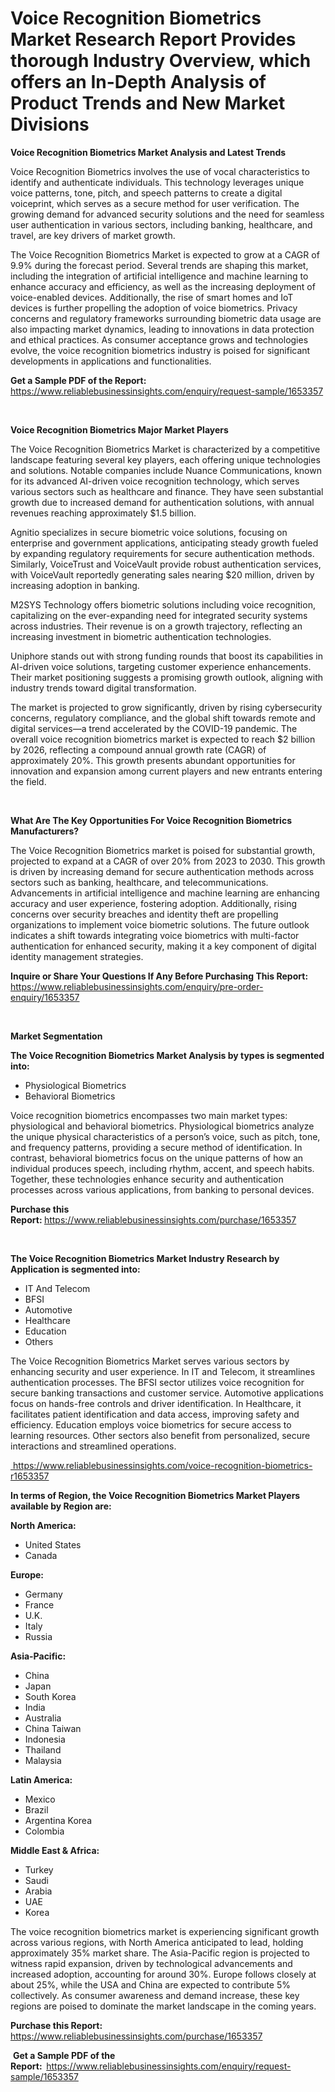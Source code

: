 <p><h1>Voice Recognition Biometrics Market Research Report Provides thorough Industry Overview, which offers an In-Depth Analysis of Product Trends and New Market Divisions</h1></p><p><strong>Voice Recognition Biometrics Market Analysis and Latest Trends</strong></p>
<p><p>Voice Recognition Biometrics involves the use of vocal characteristics to identify and authenticate individuals. This technology leverages unique voice patterns, tone, pitch, and speech patterns to create a digital voiceprint, which serves as a secure method for user verification. The growing demand for advanced security solutions and the need for seamless user authentication in various sectors, including banking, healthcare, and travel, are key drivers of market growth.</p><p>The Voice Recognition Biometrics Market is expected to grow at a CAGR of 9.9% during the forecast period. Several trends are shaping this market, including the integration of artificial intelligence and machine learning to enhance accuracy and efficiency, as well as the increasing deployment of voice-enabled devices. Additionally, the rise of smart homes and IoT devices is further propelling the adoption of voice biometrics. Privacy concerns and regulatory frameworks surrounding biometric data usage are also impacting market dynamics, leading to innovations in data protection and ethical practices. As consumer acceptance grows and technologies evolve, the voice recognition biometrics industry is poised for significant developments in applications and functionalities.</p></p>
<p><strong>Get a Sample PDF of the Report:&nbsp;</strong> <a href="https://www.reliablebusinessinsights.com/enquiry/request-sample/1653357?utm_campaign=2941&utm_medium=2&utm_source=Github&utm_content=ia&utm_term=16042025&utm_id=voice-recognition-biometrics">https://www.reliablebusinessinsights.com/enquiry/request-sample/1653357</a></p>
<p>&nbsp;</p>
<p><strong>Voice Recognition Biometrics Major Market Players</strong></p>
<p><p>The Voice Recognition Biometrics Market is characterized by a competitive landscape featuring several key players, each offering unique technologies and solutions. Notable companies include Nuance Communications, known for its advanced AI-driven voice recognition technology, which serves various sectors such as healthcare and finance. They have seen substantial growth due to increased demand for authentication solutions, with annual revenues reaching approximately $1.5 billion.</p><p>Agnitio specializes in secure biometric voice solutions, focusing on enterprise and government applications, anticipating steady growth fueled by expanding regulatory requirements for secure authentication methods. Similarly, VoiceTrust and VoiceVault provide robust authentication services, with VoiceVault reportedly generating sales nearing $20 million, driven by increasing adoption in banking.</p><p>M2SYS Technology offers biometric solutions including voice recognition, capitalizing on the ever-expanding need for integrated security systems across industries. Their revenue is on a growth trajectory, reflecting an increasing investment in biometric authentication technologies.</p><p>Uniphore stands out with strong funding rounds that boost its capabilities in AI-driven voice solutions, targeting customer experience enhancements. Their market positioning suggests a promising growth outlook, aligning with industry trends toward digital transformation.</p><p>The market is projected to grow significantly, driven by rising cybersecurity concerns, regulatory compliance, and the global shift towards remote and digital services—a trend accelerated by the COVID-19 pandemic. The overall voice recognition biometrics market is expected to reach $2 billion by 2026, reflecting a compound annual growth rate (CAGR) of approximately 20%. This growth presents abundant opportunities for innovation and expansion among current players and new entrants entering the field.</p></p>
<p>&nbsp;</p>
<p><strong>What Are The Key Opportunities For Voice Recognition Biometrics Manufacturers?</strong></p>
<p><p>The Voice Recognition Biometrics market is poised for substantial growth, projected to expand at a CAGR of over 20% from 2023 to 2030. This growth is driven by increasing demand for secure authentication methods across sectors such as banking, healthcare, and telecommunications. Advancements in artificial intelligence and machine learning are enhancing accuracy and user experience, fostering adoption. Additionally, rising concerns over security breaches and identity theft are propelling organizations to implement voice biometric solutions. The future outlook indicates a shift towards integrating voice biometrics with multi-factor authentication for enhanced security, making it a key component of digital identity management strategies.</p></p>
<p><strong>Inquire or Share Your Questions If Any Before Purchasing This Report:</strong> <a href="https://www.reliablebusinessinsights.com/enquiry/pre-order-enquiry/1653357?utm_campaign=2941&utm_medium=2&utm_source=Github&utm_content=ia&utm_term=16042025&utm_id=voice-recognition-biometrics">https://www.reliablebusinessinsights.com/enquiry/pre-order-enquiry/1653357</a></p>
<p>&nbsp;</p>
<p><strong>Market Segmentation</strong></p>
<p><strong>The Voice Recognition Biometrics Market Analysis by types is segmented into:</strong></p>
<p><ul><li>Physiological Biometrics</li><li>Behavioral Biometrics</li></ul></p>
<p><p>Voice recognition biometrics encompasses two main market types: physiological and behavioral biometrics. Physiological biometrics analyze the unique physical characteristics of a person’s voice, such as pitch, tone, and frequency patterns, providing a secure method of identification. In contrast, behavioral biometrics focus on the unique patterns of how an individual produces speech, including rhythm, accent, and speech habits. Together, these technologies enhance security and authentication processes across various applications, from banking to personal devices.</p></p>
<p><strong>Purchase this Report:&nbsp;</strong><a href="https://www.reliablebusinessinsights.com/purchase/1653357?utm_campaign=2941&utm_medium=2&utm_source=Github&utm_content=ia&utm_term=16042025&utm_id=voice-recognition-biometrics">https://www.reliablebusinessinsights.com/purchase/1653357</a></p>
<p>&nbsp;</p>
<p><strong>The Voice Recognition Biometrics Market Industry Research by Application is segmented into:</strong></p>
<p><ul><li>IT And Telecom</li><li>BFSI</li><li>Automotive</li><li>Healthcare</li><li>Education</li><li>Others</li></ul></p>
<p><p>The Voice Recognition Biometrics Market serves various sectors by enhancing security and user experience. In IT and Telecom, it streamlines authentication processes. The BFSI sector utilizes voice recognition for secure banking transactions and customer service. Automotive applications focus on hands-free controls and driver identification. In Healthcare, it facilitates patient identification and data access, improving safety and efficiency. Education employs voice biometrics for secure access to learning resources. Other sectors also benefit from personalized, secure interactions and streamlined operations.</p></p>
<p><a href="https://www.reliablebusinessinsights.com/voice-recognition-biometrics-r1653357?utm_campaign=2941&utm_medium=2&utm_source=Github&utm_content=ia&utm_term=16042025&utm_id=voice-recognition-biometrics">&nbsp;https://www.reliablebusinessinsights.com/voice-recognition-biometrics-r1653357</a></p>
<p><strong>In terms of Region, the Voice Recognition Biometrics Market Players available by Region are:</strong></p>
<p>
    <p> <strong> North America: </strong>
        <ul>
            <li>United States</li>
            <li>Canada</li>
        </ul>
        </p> 
    <p> <strong> Europe: </strong>
        <ul>
            <li>Germany</li>
            <li>France</li>
            <li>U.K.</li>
            <li>Italy</li>
            <li>Russia</li>
        </ul>
        </p> 
    <p> <strong> Asia-Pacific: </strong>
        <ul>
            <li>China</li>
            <li>Japan</li>
            <li>South Korea</li>
            <li>India</li>
            <li>Australia</li>
            <li>China Taiwan</li>
            <li>Indonesia</li>
            <li>Thailand</li>
            <li>Malaysia</li>
        </ul>
        </p> 
    <p> <strong> Latin America: </strong>
        <ul>
            <li>Mexico</li>
            <li>Brazil</li>
            <li>Argentina Korea</li>
            <li>Colombia</li>
        </ul>
        </p> 
    <p> <strong> Middle East & Africa: </strong>
        <ul>
            <li>Turkey</li>
            <li>Saudi</li>
            <li>Arabia</li>
            <li>UAE</li>
            <li>Korea</li>
        </ul>
    </p>
    </p>
<p><p>The voice recognition biometrics market is experiencing significant growth across various regions, with North America anticipated to lead, holding approximately 35% market share. The Asia-Pacific region is projected to witness rapid expansion, driven by technological advancements and increased adoption, accounting for around 30%. Europe follows closely at about 25%, while the USA and China are expected to contribute 5% collectively. As consumer awareness and demand increase, these key regions are poised to dominate the market landscape in the coming years.</p></p>
<p><strong>Purchase this Report: </strong><a href="https://www.reliablebusinessinsights.com/purchase/1653357?utm_campaign=2941&utm_medium=2&utm_source=Github&utm_content=ia&utm_term=16042025&utm_id=voice-recognition-biometrics">https://www.reliablebusinessinsights.com/purchase/1653357</a></p>
<p>&nbsp;<strong>Get a Sample PDF of the Report:&nbsp;&nbsp;</strong><a href="https://www.reliablebusinessinsights.com/enquiry/request-sample/1653357?utm_campaign=2941&utm_medium=2&utm_source=Github&utm_content=ia&utm_term=16042025&utm_id=voice-recognition-biometrics">https://www.reliablebusinessinsights.com/enquiry/request-sample/1653357</a></p>
<p><strong></strong></p>
<p><p></p><p></p><p></p></p>